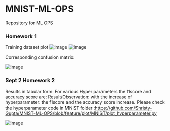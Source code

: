 # MNIST-ML-OPS
Repository for ML OPS
### Homework 1
Training dataset plot
![image](https://user-images.githubusercontent.com/26459890/132888977-6e6da7d9-686c-4334-878d-96a54ad73285.png)
![image](https://user-images.githubusercontent.com/26459890/132889010-5889f3c2-46d4-43e0-b752-11a88cdb3296.png)

Corresponding confusion matrix:

![image](https://user-images.githubusercontent.com/26459890/132889094-ced0820e-bb3b-41dc-a2c8-29eed17bf16e.png)


### Sept 2 Homework 2
<!--- add code that checks how metric(s) vary with the hyperparameter. Report your observations (graph or table form) along with some text as your explanation/conclusions to the README.md file -->
Results in tabular form:
For various Hyper parameters the  f1score   and   accuracy score are:
Result/Observation: with the increase of hyperparameter: the f1score and the accuracy score increase.
Please check the hyperparameter code in MNIST folder :https://github.com/Shristy-Gupta/MNIST-ML-OPS/blob/feature/plot/MNIST/plot_hyperparameter.py 

![image](https://user-images.githubusercontent.com/26459890/132521632-779ffe0c-9787-448e-94c1-c3bb6f5fdacd.png)
